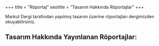+++
title = "Röportaj"
seotitle = "Tasarım Hakkında Röportajlar"
+++

Markut Dergi tarafından yapılmış tasarım üzerine röportajları dergimizden okuyabilirsiniz.

## Tasarım Hakkında Yayınlanan Röportajlar:
